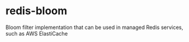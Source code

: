 # redis-bloom
Bloom filter implementation that can be used in managed Redis services, such as AWS ElastiCache
